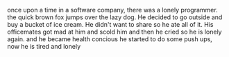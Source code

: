 once upon a time  in a software company, there was a lonely programmer.
the quick brown fox jumps over the lazy dog. He decided to go outside and buy a bucket of ice cream. He didn't want to share so he ate all of it. His officemates got mad at him and scold him and then he cried so he is lonely again.
and he became health concious he started to do some push ups, now he is tired and lonely


